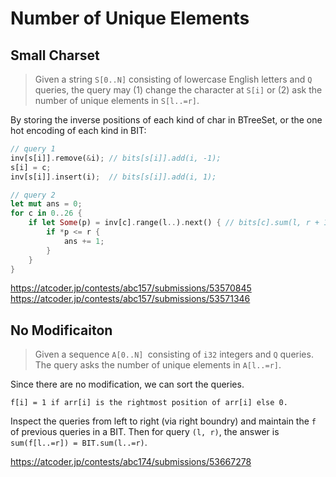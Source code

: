 # Number of Unique Elements

## Small Charset

> Given a string `S[0..N]` consisting of lowercase English letters and `Q` queries, the query may
>    (1) change the character at `S[i]` or 
>    (2) ask the number of unique elements in `S[l..=r]`.

By storing the inverse positions of each kind of char in BTreeSet, or the one hot encoding of each kind in BIT:

```rust
// query 1
inv[s[i]].remove(&i); // bits[s[i]].add(i, -1);
s[i] = c;
inv[s[i]].insert(i);  // bits[s[i]].add(i, 1);

// query 2
let mut ans = 0;
for c in 0..26 {
    if let Some(p) = inv[c].range(l..).next() { // bits[c].sum(l, r + 1) > 0
        if *p <= r {
            ans += 1;
        }
    }
}
```
<https://atcoder.jp/contests/abc157/submissions/53570845>
<https://atcoder.jp/contests/abc157/submissions/53571346>


## No Modificaiton

> Given a sequence `A[0..N] `consisting of `i32` integers and `Q` queries. 
> The query asks the number of unique elements in `A[l..=r]`.

Since there are no modification, we can sort the queries.

```
f[i] = 1 if arr[i] is the rightmost position of arr[i] else 0.
```

Inspect the queries from left to right (via right boundry) and maintain the `f` of previous queries in a BIT. Then for query `(l, r)`, the answer is `sum(f[l..=r]) = BIT.sum(l..=r)`.

<https://atcoder.jp/contests/abc174/submissions/53667278>